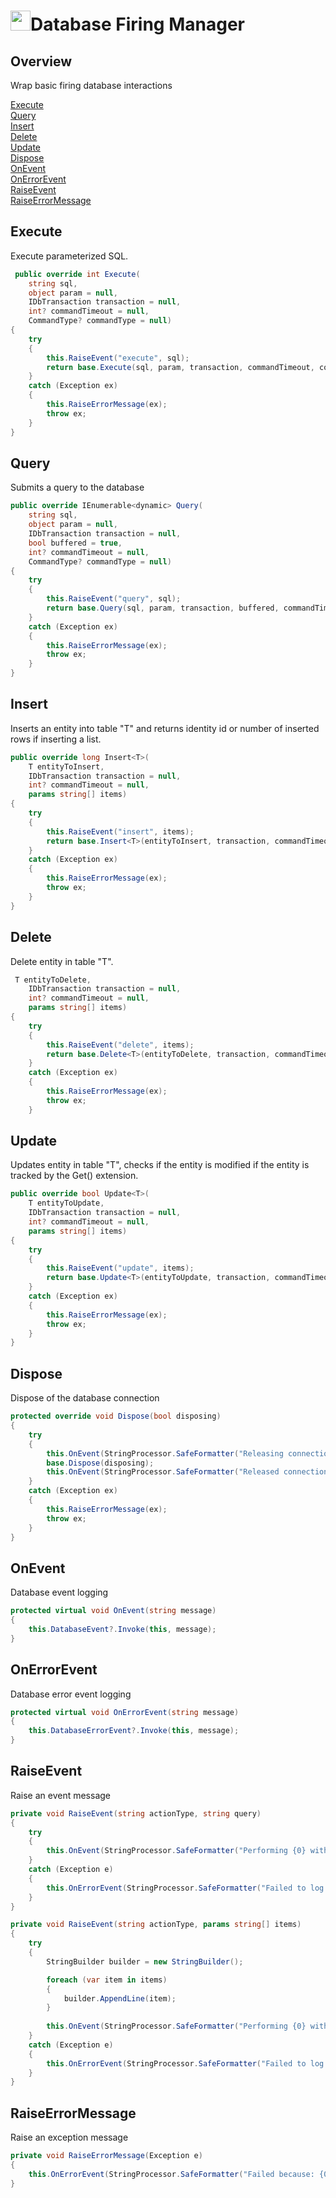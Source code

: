 # <img src="resources/maqslogo.ico" height="32" width="32">Database Firing Manager

## Overview
Wrap basic firing database interactions

[Execute](#Execute)  
[Query](#Query)  
[Insert](#Insert)  
[Delete](#Delete)  
[Update](#Update)  
[Dispose](#Dispose)  
[OnEvent](#OnEvent)  
[OnErrorEvent](#OnErrorEvent)  
[RaiseEvent](#RaiseEvent)  
[RaiseErrorMessage](#RaiseErrorMessage)  

## Execute
Execute parameterized SQL.
```csharp
 public override int Execute(
    string sql,
    object param = null,
    IDbTransaction transaction = null,
    int? commandTimeout = null,
    CommandType? commandType = null)
{
    try
    {
        this.RaiseEvent("execute", sql);
        return base.Execute(sql, param, transaction, commandTimeout, commandType);
    }
    catch (Exception ex)
    {
        this.RaiseErrorMessage(ex);
        throw ex;
    }
}
```

## Query
Submits a query to the database
```csharp
public override IEnumerable<dynamic> Query(
    string sql,
    object param = null,
    IDbTransaction transaction = null,
    bool buffered = true,
    int? commandTimeout = null,
    CommandType? commandType = null)
{
    try
    {
        this.RaiseEvent("query", sql);
        return base.Query(sql, param, transaction, buffered, commandTimeout, commandType);
    }
    catch (Exception ex)
    {
        this.RaiseErrorMessage(ex);
        throw ex;
    }
}
```

## Insert
Inserts an entity into table "T" and returns identity id or number of inserted rows if inserting a list.
```csharp
public override long Insert<T>(
    T entityToInsert,
    IDbTransaction transaction = null,
    int? commandTimeout = null,
    params string[] items)
{
    try
    {
        this.RaiseEvent("insert", items);
        return base.Insert<T>(entityToInsert, transaction, commandTimeout);
    }
    catch (Exception ex)
    {
        this.RaiseErrorMessage(ex);
        throw ex;
    }
}
```

## Delete
Delete entity in table "T".
```csharp
 T entityToDelete,
    IDbTransaction transaction = null,
    int? commandTimeout = null,
    params string[] items)
{
    try
    {
        this.RaiseEvent("delete", items);
        return base.Delete<T>(entityToDelete, transaction, commandTimeout);
    }
    catch (Exception ex)
    {
        this.RaiseErrorMessage(ex);
        throw ex;
    }
```

## Update
Updates entity in table "T", checks if the entity is modified if the entity is tracked by the Get() extension.
```csharp
public override bool Update<T>(
    T entityToUpdate,
    IDbTransaction transaction = null,
    int? commandTimeout = null,
    params string[] items)
{
    try
    {
        this.RaiseEvent("update", items);
        return base.Update<T>(entityToUpdate, transaction, commandTimeout);
    }
    catch (Exception ex)
    {
        this.RaiseErrorMessage(ex);
        throw ex;
    }
}
```

## Dispose
Dispose of the database connection
```csharp
protected override void Dispose(bool disposing)
{
    try
    {
        this.OnEvent(StringProcessor.SafeFormatter("Releasing connection"));
        base.Dispose(disposing);
        this.OnEvent(StringProcessor.SafeFormatter("Released connection"));
    }
    catch (Exception ex)
    {
        this.RaiseErrorMessage(ex);
        throw ex;
    }
}
```

## OnEvent
Database event logging
```csharp
protected virtual void OnEvent(string message)
{
    this.DatabaseEvent?.Invoke(this, message);
}
```

## OnErrorEvent
Database error event logging
```csharp
protected virtual void OnErrorEvent(string message)
{
    this.DatabaseErrorEvent?.Invoke(this, message);
}
```

## RaiseEvent
Raise an event message
```csharp
private void RaiseEvent(string actionType, string query)
{
    try
    {
        this.OnEvent(StringProcessor.SafeFormatter("Performing {0} with:\r\n{1}", actionType, query));
    }
    catch (Exception e)
    {
        this.OnErrorEvent(StringProcessor.SafeFormatter("Failed to log event because: {0}", e.ToString()));
    }
}

private void RaiseEvent(string actionType, params string[] items)
{
    try
    {
        StringBuilder builder = new StringBuilder();

        foreach (var item in items)
        {
            builder.AppendLine(item);
        }
                
        this.OnEvent(StringProcessor.SafeFormatter("Performing {0} with:\r\n{1}", actionType, builder.ToString()));
    }
    catch (Exception e)
    {
        this.OnErrorEvent(StringProcessor.SafeFormatter("Failed to log event because: {0}", e.ToString()));
    }
}
```

## RaiseErrorMessage
Raise an exception message
```csharp
private void RaiseErrorMessage(Exception e)
{
    this.OnErrorEvent(StringProcessor.SafeFormatter("Failed because: {0}{1}{2}", e.Message, Environment.NewLine, e.ToString()));
}
```